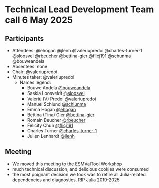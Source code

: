 # Technical Lead Development Team call 6 May 2025

## Participants

- Attendees: @ehogan @jlenh @valeriupredoi @charles-turner-1 @sloosvel @rbeucher @bettina-gier @flicj191 @schunma @bouweandela
- Absentees: none
- Chair: @valeriupredoi
- Minutes taker: @valeriupredoi
  - Names legend:
    - Bouwe Andela [@bouweandela](https://github.com/bouweandela)
    - Saskia Loosveldt [@sloosvel](https://github.com/sloosvel)
    - Valeriu (V) Predoi [@valeriupredoi](https://github.com/valeriupredoi)
    - Manuel Schlund [@schlunma](https://github.com/schlunma)
    - Emma Hogan [@ehogan](https://github.com/ehogan)
    - Bettina (Tina) Gier [@bettina-gier](https://github.com/bettina-gier)
    - Romain Beucher [@rbeucher](https://github.com/rbeucher)
    - Felicity Chun [@flicj191](https://github.com/flicj191)
    - Charles Turner [@charles-turner-1](https://github.com/charles-turner-1)
    - Julien Lenhardt [@jlenh](https://github.com/jlenh)

## Meeting

- We moved this meeting to the ESMValTool Workshop
- much technical discussion, and delicious cookies were consumed
- the most poignant decision we took was to retire all Julia-related dependencies and diagnostics. RIP Julia 2019-2025
